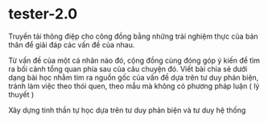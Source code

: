 # tester-2.0

Truyền tải thông điệp cho công đồng bằng những trải nghiệm thực của bản thân để giải đáp các vấn đề của nhau.

Từ vấn đề của một cá nhân nào đó, cộng đồng cùng đóng góp ý kiến để tìm ra bối cảnh tổng quan phía sau của câu chuyện đó. Viết bài chia sẻ dưới dạng bài học nhằm tìm ra nguồn gốc của vấn đề dựa trên tư duy phản biện, tránh làm việc theo thói quen, theo mẫu mà không có phương pháp luận ( lý thuyết )

Xây dựng tinh thần tự học dựa trên tư duy phản biện và tư duy hệ thống
